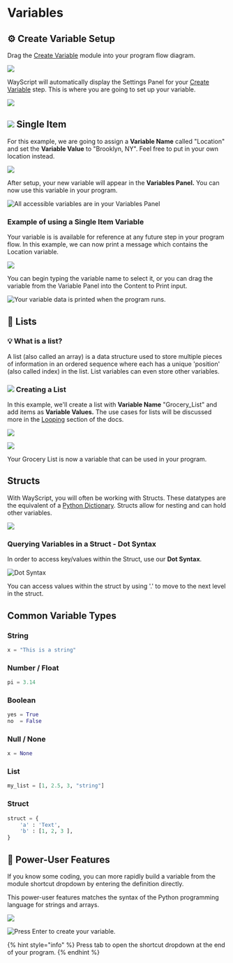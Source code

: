 # Variables

## ⚙ Create Variable Setup

Drag the [Create Variable](../library/logic/create-variable.md) module into your program flow diagram.

![](../.gitbook/assets/screen-shot-2020-01-15-at-1.05.36-pm.png)

WayScript will automatically display the Settings Panel for your [Create Variable](../library/logic/create-variable.md) step. This is where you are going to set up your variable.

![](../.gitbook/assets/screen-shot-2020-01-15-at-1.08.17-pm.png)

## ![](../.gitbook/assets/create_var.png) Single Item

For this example, we are going to assign a **Variable Name** called "Location" and set the **Variable Value** to "Brooklyn, NY". Feel free to put in your own location instead.

![](../.gitbook/assets/screen-shot-2020-01-15-at-1.09.34-pm.png)

After setup, your new variable will appear in the **Variables Panel.** You can now use this variable in your program.

![All accessible variables are in your Variables Panel](../.gitbook/assets/screen-shot-2020-01-15-at-1.09.48-pm.png)

### Example of using a Single Item Variable

Your variable is is available for reference at any future step in your program flow. In this example, we can now print a message which contains the Location variable.

![](../.gitbook/assets/screen-shot-2020-01-15-at-1.11.09-pm.png)

You can begin typing the variable name to select it, or you can drag the variable from the Variable Panel into the Content to Print input.

![Your variable data is printed when the program runs.](../.gitbook/assets/screenshot-2019-07-15-15.36.21.png)

## 📃 Lists

### 💡 What is a list?

A list \(also called an array\) is a data structure used to store multiple pieces of information in an ordered sequence where each has a unique 'position' \(also called index\) in the list. List variables can even store other variables.

### ![](../.gitbook/assets/create_var.png) Creating a List

In this example, we'll create a list with **Variable Name** "Grocery\_List" and add items as **Variable Values.** The use cases for lists will be discussed more in the [Looping](looping-iteration.md) section of the docs.

![](../.gitbook/assets/screen-shot-2020-01-15-at-1.15.28-pm.png)

![](../.gitbook/assets/screen-shot-2020-01-15-at-1.15.56-pm.png)

Your Grocery List is now a variable that can be used in your program.

## Structs

With WayScript, you will often be working with Structs. These datatypes are the equivalent of a [Python Dictionary](https://www.w3schools.com/python/python_dictionaries.asp). Structs allow for nesting and can hold other variables. 

![](../.gitbook/assets/screenshot-2020-02-18-13.04.25.png)

### Querying Variables in a Struct - Dot Syntax

In order to access key/values within the Struct, use our **Dot Syntax**.

![Dot Syntax](../.gitbook/assets/screenshot-2020-02-18-12.52.28.png)

You can access values within the struct by using '.' to move to the next level in the struct. 

## Common Variable Types

### String

```python
x = "This is a string"
```

### Number / Float

```python
pi = 3.14
```

### Boolean

```python
yes = True
no  = False 
```

### Null / None

```python
x = None
```

### List

```python
my_list = [1, 2.5, 3, "string"]
```

### Struct

```python
struct = {
    'a' : 'Text',
    'b' : [1, 2, 3 ],
}
```

## 💪 Power-User Features

If you know some coding, you can more rapidly build a variable from the module shortcut dropdown by entering the definition directly.

This power-user features matches the syntax of the Python programming language for strings and arrays.

![](../.gitbook/assets/screenshot-2019-07-15-15.53.14.png)

![Press Enter to create your variable.](../.gitbook/assets/screenshot-2019-07-15-15.53.32.png)

{% hint style="info" %}
Press tab to open the shortcut dropdown at the end of your program.
{% endhint %}

